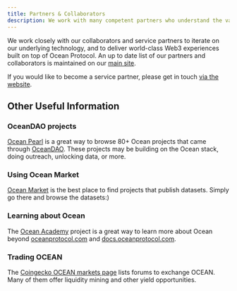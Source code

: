 ```yaml
---
title: Partners & Collaborators
description: We work with many competent partners who understand the value of Ocean
---
```


We work closely with our collaborators and service partners to iterate on our underlying technology, and to deliver world-class Web3 experiences built on top of Ocean Protocol. An up to date list of our partners and collaborators is maintained on our [main site](https://oceanprotocol.com/collaborators).

If you would like to become a service partner, please get in touch [via the website](https://oceanprotocol.com/collaborators#servicepartner).

## Other Useful Information

### OceanDAO projects

[Ocean Pearl](https://oceanpearl.io/projects) is a great way to browse 80+ Ocean projects that came through [OceanDAO](https://oceanprotocol.com/dao). These projects may be building on the Ocean stack, doing outreach, unlocking data, or more.

### Using Ocean Market

[Ocean Market](https://market.oceanprotocol.com) is the best place to find projects that publish datasets. Simply go there and browse the datasets:)

### Learning about Ocean

The [Ocean Academy](https://oceanacademy.io/) project is a great way to learn more about Ocean beyond [oceanprotocol.com](https://www.oceanprotocol.com) and [docs.oceanprotocol.com](https://docs.oceanprotocol.com).

### Trading OCEAN

The [Coingecko OCEAN markets page](https://www.coingecko.com/en/coins/ocean-protocol#markets) lists forums to exchange OCEAN. Many of them offer liquidity mining and other yield opportunities.

